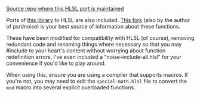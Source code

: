 [Source repo where this HLSL port is maintained](https://github.com/domportera/hlsl-noise)

Ports of [this library](https://github.com/ashima/webgl-noise) to HLSL are also included. [This fork](https://github.com/stegu/webgl-noise) (also by the author of psrdnoise) is your best source of information about these functions.

These have been modified for compatibility with HLSL (of course), removing redundant code and renaming things where necessary so that you may #include to your heart's content without worrying about function redefinition errors. I've even included a "noise-include-all.hlsl" for your convenience if you'd like to play around.

When using this, ensure you are using a compiler that supports macros. If you're not, you may need to edit the `special-math.hlsl` file to convert the `mod` macro into several explicit overloaded functions.